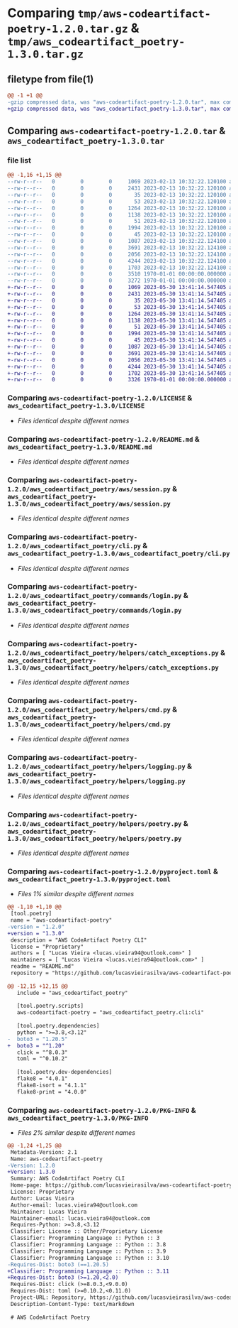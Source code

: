 # Comparing `tmp/aws-codeartifact-poetry-1.2.0.tar.gz` & `tmp/aws_codeartifact_poetry-1.3.0.tar.gz`

## filetype from file(1)

```diff
@@ -1 +1 @@
-gzip compressed data, was "aws-codeartifact-poetry-1.2.0.tar", max compression
+gzip compressed data, was "aws_codeartifact_poetry-1.3.0.tar", max compression
```

## Comparing `aws-codeartifact-poetry-1.2.0.tar` & `aws_codeartifact_poetry-1.3.0.tar`

### file list

```diff
@@ -1,16 +1,15 @@
--rw-r--r--   0        0        0     1069 2023-02-13 10:32:22.120100 aws-codeartifact-poetry-1.2.0/LICENSE
--rw-r--r--   0        0        0     2431 2023-02-13 10:32:22.120100 aws-codeartifact-poetry-1.2.0/README.md
--rw-r--r--   0        0        0       35 2023-02-13 10:32:22.120100 aws-codeartifact-poetry-1.2.0/aws_codeartifact_poetry/__init__.py
--rw-r--r--   0        0        0       53 2023-02-13 10:32:22.120100 aws-codeartifact-poetry-1.2.0/aws_codeartifact_poetry/aws/__init__.py
--rw-r--r--   0        0        0     1264 2023-02-13 10:32:22.120100 aws-codeartifact-poetry-1.2.0/aws_codeartifact_poetry/aws/session.py
--rw-r--r--   0        0        0     1138 2023-02-13 10:32:22.120100 aws-codeartifact-poetry-1.2.0/aws_codeartifact_poetry/cli.py
--rw-r--r--   0        0        0       51 2023-02-13 10:32:22.120100 aws-codeartifact-poetry-1.2.0/aws_codeartifact_poetry/commands/__init__.py
--rw-r--r--   0        0        0     1994 2023-02-13 10:32:22.120100 aws-codeartifact-poetry-1.2.0/aws_codeartifact_poetry/commands/login.py
--rw-r--r--   0        0        0       45 2023-02-13 10:32:22.120100 aws-codeartifact-poetry-1.2.0/aws_codeartifact_poetry/helpers/__init__.py
--rw-r--r--   0        0        0     1087 2023-02-13 10:32:22.124100 aws-codeartifact-poetry-1.2.0/aws_codeartifact_poetry/helpers/catch_exceptions.py
--rw-r--r--   0        0        0     3691 2023-02-13 10:32:22.124100 aws-codeartifact-poetry-1.2.0/aws_codeartifact_poetry/helpers/cmd.py
--rw-r--r--   0        0        0     2056 2023-02-13 10:32:22.124100 aws-codeartifact-poetry-1.2.0/aws_codeartifact_poetry/helpers/logging.py
--rw-r--r--   0        0        0     4244 2023-02-13 10:32:22.124100 aws-codeartifact-poetry-1.2.0/aws_codeartifact_poetry/helpers/poetry.py
--rw-r--r--   0        0        0     1703 2023-02-13 10:32:22.124100 aws-codeartifact-poetry-1.2.0/pyproject.toml
--rw-r--r--   0        0        0     3510 1970-01-01 00:00:00.000000 aws-codeartifact-poetry-1.2.0/setup.py
--rw-r--r--   0        0        0     3272 1970-01-01 00:00:00.000000 aws-codeartifact-poetry-1.2.0/PKG-INFO
+-rw-r--r--   0        0        0     1069 2023-05-30 13:41:14.547405 aws_codeartifact_poetry-1.3.0/LICENSE
+-rw-r--r--   0        0        0     2431 2023-05-30 13:41:14.547405 aws_codeartifact_poetry-1.3.0/README.md
+-rw-r--r--   0        0        0       35 2023-05-30 13:41:14.547405 aws_codeartifact_poetry-1.3.0/aws_codeartifact_poetry/__init__.py
+-rw-r--r--   0        0        0       53 2023-05-30 13:41:14.547405 aws_codeartifact_poetry-1.3.0/aws_codeartifact_poetry/aws/__init__.py
+-rw-r--r--   0        0        0     1264 2023-05-30 13:41:14.547405 aws_codeartifact_poetry-1.3.0/aws_codeartifact_poetry/aws/session.py
+-rw-r--r--   0        0        0     1138 2023-05-30 13:41:14.547405 aws_codeartifact_poetry-1.3.0/aws_codeartifact_poetry/cli.py
+-rw-r--r--   0        0        0       51 2023-05-30 13:41:14.547405 aws_codeartifact_poetry-1.3.0/aws_codeartifact_poetry/commands/__init__.py
+-rw-r--r--   0        0        0     1994 2023-05-30 13:41:14.547405 aws_codeartifact_poetry-1.3.0/aws_codeartifact_poetry/commands/login.py
+-rw-r--r--   0        0        0       45 2023-05-30 13:41:14.547405 aws_codeartifact_poetry-1.3.0/aws_codeartifact_poetry/helpers/__init__.py
+-rw-r--r--   0        0        0     1087 2023-05-30 13:41:14.547405 aws_codeartifact_poetry-1.3.0/aws_codeartifact_poetry/helpers/catch_exceptions.py
+-rw-r--r--   0        0        0     3691 2023-05-30 13:41:14.547405 aws_codeartifact_poetry-1.3.0/aws_codeartifact_poetry/helpers/cmd.py
+-rw-r--r--   0        0        0     2056 2023-05-30 13:41:14.547405 aws_codeartifact_poetry-1.3.0/aws_codeartifact_poetry/helpers/logging.py
+-rw-r--r--   0        0        0     4244 2023-05-30 13:41:14.547405 aws_codeartifact_poetry-1.3.0/aws_codeartifact_poetry/helpers/poetry.py
+-rw-r--r--   0        0        0     1702 2023-05-30 13:41:14.547405 aws_codeartifact_poetry-1.3.0/pyproject.toml
+-rw-r--r--   0        0        0     3326 1970-01-01 00:00:00.000000 aws_codeartifact_poetry-1.3.0/PKG-INFO
```

### Comparing `aws-codeartifact-poetry-1.2.0/LICENSE` & `aws_codeartifact_poetry-1.3.0/LICENSE`

 * *Files identical despite different names*

### Comparing `aws-codeartifact-poetry-1.2.0/README.md` & `aws_codeartifact_poetry-1.3.0/README.md`

 * *Files identical despite different names*

### Comparing `aws-codeartifact-poetry-1.2.0/aws_codeartifact_poetry/aws/session.py` & `aws_codeartifact_poetry-1.3.0/aws_codeartifact_poetry/aws/session.py`

 * *Files identical despite different names*

### Comparing `aws-codeartifact-poetry-1.2.0/aws_codeartifact_poetry/cli.py` & `aws_codeartifact_poetry-1.3.0/aws_codeartifact_poetry/cli.py`

 * *Files identical despite different names*

### Comparing `aws-codeartifact-poetry-1.2.0/aws_codeartifact_poetry/commands/login.py` & `aws_codeartifact_poetry-1.3.0/aws_codeartifact_poetry/commands/login.py`

 * *Files identical despite different names*

### Comparing `aws-codeartifact-poetry-1.2.0/aws_codeartifact_poetry/helpers/catch_exceptions.py` & `aws_codeartifact_poetry-1.3.0/aws_codeartifact_poetry/helpers/catch_exceptions.py`

 * *Files identical despite different names*

### Comparing `aws-codeartifact-poetry-1.2.0/aws_codeartifact_poetry/helpers/cmd.py` & `aws_codeartifact_poetry-1.3.0/aws_codeartifact_poetry/helpers/cmd.py`

 * *Files identical despite different names*

### Comparing `aws-codeartifact-poetry-1.2.0/aws_codeartifact_poetry/helpers/logging.py` & `aws_codeartifact_poetry-1.3.0/aws_codeartifact_poetry/helpers/logging.py`

 * *Files identical despite different names*

### Comparing `aws-codeartifact-poetry-1.2.0/aws_codeartifact_poetry/helpers/poetry.py` & `aws_codeartifact_poetry-1.3.0/aws_codeartifact_poetry/helpers/poetry.py`

 * *Files identical despite different names*

### Comparing `aws-codeartifact-poetry-1.2.0/pyproject.toml` & `aws_codeartifact_poetry-1.3.0/pyproject.toml`

 * *Files 1% similar despite different names*

```diff
@@ -1,10 +1,10 @@
 [tool.poetry]
 name = "aws-codeartifact-poetry"
-version = "1.2.0"
+version = "1.3.0"
 description = "AWS CodeArtifact Poetry CLI"
 license = "Proprietary"
 authors = [ "Lucas Vieira <lucas.vieira94@outlook.com>" ]
 maintainers = [ "Lucas Vieira <lucas.vieira94@outlook.com>" ]
 readme = "README.md"
 repository = "https://github.com/lucasvieirasilva/aws-codeartifact-poetry"
 
@@ -12,15 +12,15 @@
   include = "aws_codeartifact_poetry"
 
   [tool.poetry.scripts]
   aws-codeartifact-poetry = "aws_codeartifact_poetry.cli:cli"
 
   [tool.poetry.dependencies]
   python = ">=3.8,<3.12"
-  boto3 = "1.20.5"
+  boto3 = "^1.20"
   click = "^8.0.3"
   toml = "^0.10.2"
 
   [tool.poetry.dev-dependencies]
   flake8 = "4.0.1"
   flake8-isort = "4.1.1"
   flake8-print = "4.0.0"
```

### Comparing `aws-codeartifact-poetry-1.2.0/PKG-INFO` & `aws_codeartifact_poetry-1.3.0/PKG-INFO`

 * *Files 2% similar despite different names*

```diff
@@ -1,24 +1,25 @@
 Metadata-Version: 2.1
 Name: aws-codeartifact-poetry
-Version: 1.2.0
+Version: 1.3.0
 Summary: AWS CodeArtifact Poetry CLI
 Home-page: https://github.com/lucasvieirasilva/aws-codeartifact-poetry
 License: Proprietary
 Author: Lucas Vieira
 Author-email: lucas.vieira94@outlook.com
 Maintainer: Lucas Vieira
 Maintainer-email: lucas.vieira94@outlook.com
 Requires-Python: >=3.8,<3.12
 Classifier: License :: Other/Proprietary License
 Classifier: Programming Language :: Python :: 3
 Classifier: Programming Language :: Python :: 3.8
 Classifier: Programming Language :: Python :: 3.9
 Classifier: Programming Language :: Python :: 3.10
-Requires-Dist: boto3 (==1.20.5)
+Classifier: Programming Language :: Python :: 3.11
+Requires-Dist: boto3 (>=1.20,<2.0)
 Requires-Dist: click (>=8.0.3,<9.0.0)
 Requires-Dist: toml (>=0.10.2,<0.11.0)
 Project-URL: Repository, https://github.com/lucasvieirasilva/aws-codeartifact-poetry
 Description-Content-Type: text/markdown
 
 # AWS CodeArtifact Poetry
```

